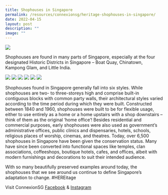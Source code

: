 ```yaml
---
title: Shophouses in Singapore
permalink: /resources/connexionsg/heritage-shophouses-in-singapore/
date: 2022-04-15
layout: post
description: ""
image: ""
---
```


![](/images/connexionsg/2022/shophouses-ig_1.jpg)

Shophouses are found in many parts of Singapore, especially at the four designated Historic Districts in Singapore – Boat Quay, Chinatown, Kampong Glam, and Little India. 

![](/images/connexionsg/2022/shophouses-ig_2.jpg)
![](/images/connexionsg/2022/shophouses-ig_3.jpg)
![](/images/connexionsg/2022/shophouses-ig_4.jpg)
![](/images/connexionsg/2022/shophouses-ig_5.jpg)
![](/images/connexionsg/2022/shophouses-ig_6.jpg)
![](/images/connexionsg/2022/shophouses-ig_7.jpg)

Shophouses found in Singapore generally fall into six styles. While shophouses are two- to three-storeys high and comprise built-in contiguous blocks with common party walls, their architectural styles varied according to the time period during which they were built. 
Constructed between 1840 and 1960, shophouses were built to be for flexible usage, either to use entirely as a home or a home upstairs with a shop downstairs – think of them as the original ‘home office’! Besides residential and commercial purposes, early shophouses were also used as government’s administrative offices, public clinics and dispensaries, hotels, schools, religious places of worship, cinemas, and theatres.
Today, over 6,500 shophouses in Singapore have been given the conservation status. Many have since been converted into functional spaces like temples, clan associations, coffeeshops, boutique hotels, cafes, and offices, albeit with modern furnishings and decorations to suit their intended audience.

With so many beautifully preserved examples around today, the shophouses that we see around us continue to define Singapore’s adaptation to change. #HEREitage


Visit ConnexionSG [Facebook](https://www.facebook.com/ConnexionSG) & [Instagram](https://www.instagram.com/connexionsg/)